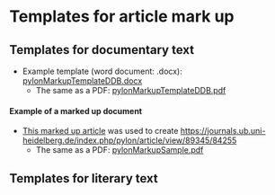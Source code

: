 # Templates for article mark up

## Templates for documentary text
- Example template (word document: .docx): [pylonMarkupTemplateDDB.docx](https://github.com/jcowey/P3/files/9425007/pylonMarkupTemplateDDB.docx)
  - The same as a PDF: [pylonMarkupTemplateDDB.pdf](https://github.com/jcowey/P3/files/9425023/pylonMarkupTemplateDDB.pdf)

#### Example of a marked up document
- [This marked up article](https://github.com/jcowey/P3/files/9425128/pylonMarkupSample.docx)
 was used to create https://journals.ub.uni-heidelberg.de/index.php/pylon/article/view/89345/84255 
  - The same as a PDF: [pylonMarkupSample.pdf](https://github.com/jcowey/P3/files/9425132/pylonMarkupSample.pdf)


## Templates for literary text
